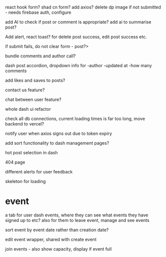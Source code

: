 react hook form?
shad cn form?
add axios?
delete dp image if not submitted - needs firebase auth, configure

add AI to check if post or comment is appropriate?
add ai to summarise post?

Add alert, react toast? for delete post success, edit post success etc.

if submit fails, do not clear form - post?>

bundle comments and author call?

dash post accordion, dropdown info for
-author
-updated at
-how many comments

add likes and saves to posts?

contact us feature?

chat between user feature?

whole dash ui refactor

check all db connections, current loading times is far too long, move backend to vercel?

notify user when axios signs out due to token expiry

add sort functionality to dash management pages?

hot post selection in dash

404 page

different alerts for user feedback

skeleton for loading

# event

a tab for user dash events, where they can see what events they have signed up to etc? also for them to leave event, manage and see events

sort event by event date rather than creation date?

edit event wrapper, shared with create event

join events - also show capacity, display if event full
